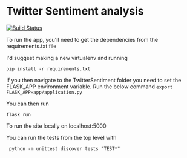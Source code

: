 # Twitter Sentiment analysis

[![Build Status](https://travis-ci.com/RJHughes/TwitterSentiment.svg?branch=master)](https://travis-ci.com/RJHughes/TwitterSentiment)

To run the app, you'll need to get the dependencies from the requirements.txt file

I'd suggest making a new virtualenv and running 

`pip install -r requirements.txt`

If you then navigate to the TwitterSentiment folder you need to set the FLASK_APP environment variable. Run the below command
`export FLASK_APP=app/application.py`

You can then run

`flask run`

To run the site locally on localhost:5000


You can run the tests from the top level with

` python -m unittest discover tests "TEST*"`
